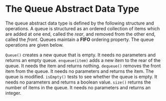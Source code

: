# The Queue Abstract Data Type

The queue abstract data type is defined by the following structure and operations. 
A queue is structured as an ordered collection of items which are added at one end, called the *rear*, and removed from the other end, called the *front*. 
Queues maintain a **FIFO** ordering property. The queue operations are given below.

`Queue()` creates a new queue that is empty. It needs no parameters and returns an empty queue.
`enqueue(item)` adds a new item to the rear of the queue. It needs the item and returns nothing.
`dequeue()` removes the front item from the queue. It needs no parameters and returns the item. The queue is modified.
`isEmpty()` tests to see whether the queue is empty. It needs no parameters and returns a boolean value.
`size()` returns the number of items in the queue. It needs no parameters and returns an integer.
